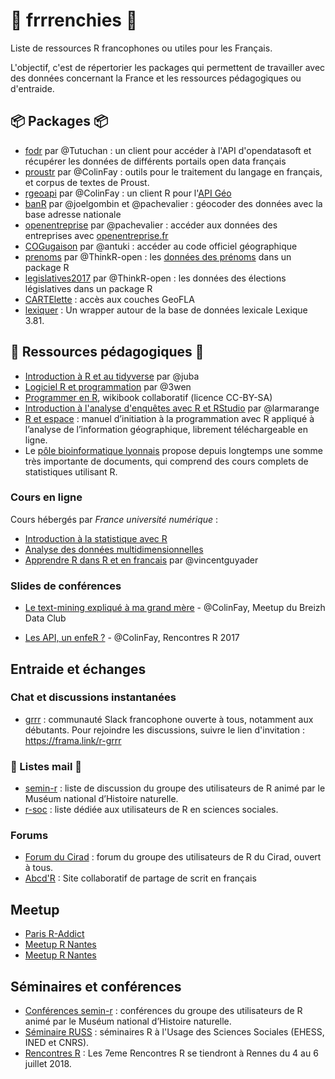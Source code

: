 # :rooster: frrrenchies :rooster:
Liste de ressources R francophones ou utiles pour les Français.

L'objectif, c'est de répertorier les packages qui permettent de travailler avec des données concernant la France et les ressources pédagogiques ou d'entraide.

## :package: Packages :package:

* [fodr](https://github.com/Tutuchan/fodr) par @Tutuchan : un client pour accéder à l'API d'opendatasoft et récupérer les données de différents portails open data français 
* [proustr](https://github.com/ColinFay/proustr) par @ColinFay :  outils pour le traitement du langage en français, et corpus de textes de Proust.
* [rgeoapi](https://github.com/ColinFay/rgeoapi) par @ColinFay : un client R pour l'[API Géo](https://api.gouv.fr/api/api-geo.html)
* [banR](https://github.com/joelgombin/banR) par @joelgombin et @pachevalier : géocoder des données avec la base adresse nationale
* [openentreprise](https://github.com/pachevalier/openentreprise) par @pachevalier : accéder aux données des entreprises avec [openentreprise.fr](http://openentreprise.fr) 
* [COGugaison](https://github.com/antuki/COGugaison) par @antuki : accéder au code officiel géographique
* [prenoms](https://github.com/ThinkR-open/prenoms) par @ThinkR-open : les [données des prénoms](https://www.data.gouv.fr/fr/datasets/fichier-des-prenoms-edition-2016/) dans un package R
* [legislatives2017](https://github.com/ThinkR-open/legislatives2017) par @ThinkR-open : les données des élections législatives dans un package R
* [CARTElette](https://github.com/antuki/CARTElette) : accès aux couches GeoFLA
* [lexiquer](https://github.com/ColinFay/lexiquer) : Un wrapper autour de la base de données lexicale Lexique 3.81.

## :book: Ressources pédagogiques :book:

* [Introduction à R et au tidyverse](https://juba.github.io/tidyverse/) par @juba
* [Logiciel R et programmation](http://egallic.fr/Enseignement/R/m1_stat_eco_logiciel_R.pdf) par @3wen
* [Programmer en R](https://fr.wikibooks.org/wiki/Programmer_en_R), wikibook collaboratif (licence CC-BY-SA)
* [Introduction à l'analyse d'enquêtes avec R et RStudio](http://larmarange.github.io/analyse-R/) par @larmarange
* [R et espace](https://framabook.org/r-et-espace/) : manuel d’initiation à la programmation avec R appliqué à l’analyse de l’information géographique, librement téléchargeable en ligne.
* Le [pôle bioinformatique lyonnais](http://pbil.univ-lyon1.fr/R/) propose depuis longtemps une somme très importante de documents, qui comprend des cours complets de statistiques utilisant R.

### Cours en ligne 

Cours hébergés par *France université numérique* :

* [Introduction à la statistique avec R](https://www.fun-mooc.fr/courses/course-v1:UPSUD+42001+session08/about)
* [Analyse des données multidimensionnelles](https://www.fun-mooc.fr/courses/agrocampusouest/40001S03/session03/about)
* [Apprendre R dans R et en francais](https://thinkr.fr/apprendre-r-dans-r-et-en-francais/) par @vincentguyader

### Slides de conférences 

* [Le text-mining expliqué à ma grand mère](https://github.com/ColinFay/conf/blob/master/2017-11-breizh-data-club/fay_colin_tm_explique_grand_mere.pdf) - @ColinFay, Meetup du Breizh Data Club

* [Les API, un enfeR ?](https://github.com/ColinFay/conf/blob/master/2017-06-Anglet/api_enfer_colin_fay_thinkr.pdf) - @ColinFay, Rencontres R 2017

## Entraide et échanges

### Chat et discussions instantanées

* [grrr](https://r-grrr.slack.com) : communauté Slack francophone ouverte à tous, notamment aux débutants. Pour rejoindre les discussions, suivre le lien d'invitation : https://frama.link/r-grrr

### :email: Listes mail :email:

* [semin-r](https://listes.mnhn.fr/wws/subscribe/semin-r) : liste de discussion du groupe des utilisateurs de R animé par le Muséum national d’Histoire naturelle.
* [r-soc](https://groupes.renater.fr/sympa/subscribe/r-soc) : liste dédiée aux utilisateurs de R en sciences sociales.

### Forums

* [Forum du Cirad](http://forums.cirad.fr/logiciel-R/) : forum du groupe des utilisateurs de R du Cirad, ouvert à tous.
* [Abcd'R](https://abcdr.guyader.pro/) : Site collaboratif de partage de scrit en français

## Meetup 

* [Paris R-Addict](https://www.meetup.com/fr-FR/rparis/)
* [Meetup R Nantes](https://www.meetup.com/fr-FR/Meetup-R-Nantes/)
* [Meetup R Nantes](https://www.meetup.com/fr-FR/Meetup-R-Nantes/)

## Séminaires et conférences

* [Conférences semin-r](http://rug.mnhn.fr/semin-r/) : conférences du groupe des utilisateurs de R animé par le Muséum national d’Histoire naturelle.
* [Séminaire RUSS](https://russ.site.ined.fr/fr/) : séminaires R à l'Usage des Sciences Sociales (EHESS, INED et CNRS). 
* [Rencontres R](https://r2018-rennes.sciencesconf.org/) : Les 7eme Rencontres R se tiendront à Rennes du 4 au 6 juillet 2018.


